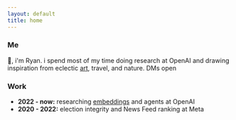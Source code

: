 ```yaml
---
layout: default
title: home
---
```


### Me

👋, i'm Ryan. i spend most of my time doing research at OpenAI and drawing inspiration from eclectic [art](/muses), travel, and nature. DMs open

### Work

- **2022 - now:** researching [embeddings](https://openai.com/blog/new-and-improved-embedding-model) and agents at OpenAI
- **2020 - 2022:** election integrity and News Feed ranking at Meta
